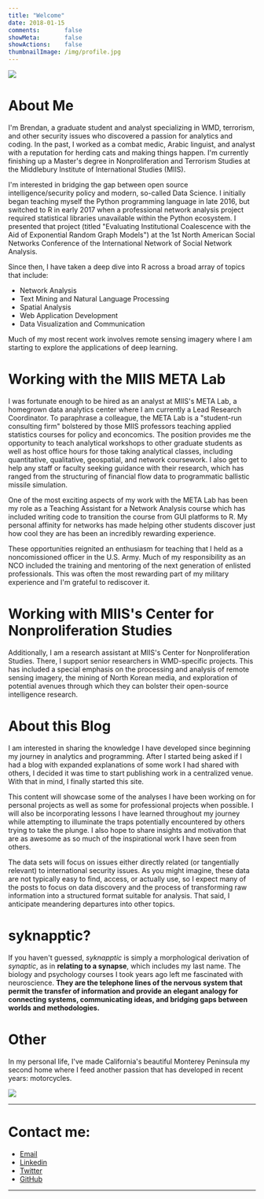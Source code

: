 ```yaml
---
title: "Welcome"
date: 2018-01-15
comments:       false
showMeta:       false
showActions:    false
thumbnailImage: /img/profile.jpg
---
```


![](/img/at_greenbeans.jpg)

# About Me

I'm Brendan, a graduate student and analyst specializing in WMD, terrorism, and other security issues who discovered a passion for analytics and coding. In the past, I worked as a combat medic, Arabic linguist, and analyst with a reputation for herding cats and making things happen. I'm currently finishing up a Master's degree in Nonproliferation and Terrorism Studies at the Middlebury Institute of International Studies (MIIS).

I'm interested in bridging the gap between open source intelligence/security policy and modern, so-called Data Science. I initially began teaching myself the Python programming language in late 2016, but switched to R in early 2017 when a professional network analysis project required statistical libraries unavailable within the Python ecosystem. I presented that project (titled "Evaluating Institutional Coalescence with the Aid of Exponential Random Graph Models") at the 1st North American Social Networks Conference of the International Network of Social Network Analysis.

Since then, I have taken a deep dive into R across a broad array of topics that include: 

* Network Analysis
* Text Mining and Natural Language Processing
* Spatial Analysis
* Web Application Development
* Data Visualization and Communication

Much of my most recent work involves remote sensing imagery where I am starting to explore the applications of deep learning.

# Working with the MIIS META Lab

I was fortunate enough to be hired as an analyst at MIIS's META Lab, a homegrown data analytics center where I am currently a Lead Research Coordinator. To paraphrase a colleague, the META Lab is a "student-run consulting firm" bolstered by those MIIS professors teaching applied statistics courses for policy and econcomics. The position provides me the opportunity to teach analytical workshops to other graduate students as well as host office hours for those taking analytical classes, including quantitative, qualitative, geospatial, and network coursework. I also get to help any staff or faculty seeking guidance with their research, which has ranged from the structuring of financial flow data to programmatic ballistic missile simulation.

One of the most exciting aspects of my work with the META Lab has been my role as a Teaching Assistant for a Network Analysis course which has included writing code to transition the course from GUI platforms to R. My personal affinity for networks has made helping other students discover just how cool they are has been an incredibly rewarding experience.

These opportunities reignited an enthusiasm for teaching that I held as a noncomissioned officer in the U.S. Army. Much of my responsibility as an NCO included the training and mentoring of the next generation of enlisted professionals. This was often the most rewarding part of my military experience and I'm grateful to rediscover it.

# Working with MIIS's Center for Nonproliferation Studies

Additionally, I am a research assistant at MIIS's Center for Nonproliferation Studies. There, I support senior researchers in WMD-specific projects. This has included a special emphasis on the processing and analysis of remote sensing imagery, the mining of North Korean media, and exploration of potential avenues through which they can bolster their open-source intelligence research.

# About this Blog

I am interested in sharing the knowledge I have developed since beginning my journey in analytics and programming. After I started being asked if I had a blog with expanded explanations of some work I had shared with others, I decided it was time to start publishing work in a centralized venue. With that in mind, I finally started this site.

This content will showcase some of the analyses I have been working on for personal projects as well as some for professional projects when possible. I will also be incorporating lessons I have learned throughout my journey while attempting to illuminate the traps potentially encountered by others trying to take the plunge. I also hope to share insights and motivation that are as awesome as so much of the inspirational work I have seen from others. 

The data sets will focus on issues either directly related (or tangentially relevant) to international security issues. As you might imagine, these data are not typically easy to find, access, or actually use, so I expect many of the posts to focus on data discovery and the process of transforming raw information into a structured format suitable for analysis. That said, I anticipate meandering departures into other topics.

# syknapptic?

If you haven't guessed, _syknapptic_ is simply a morphological derivation of _synaptic_, as in __relating to a synapse__, which includes my last name. The biology and psychology courses I took years ago left me fascinated with neuroscience. __They are the telephone lines of the nervous system that permit the transfer of information and provide an elegant analogy for connecting systems, communicating ideas, and bridging gaps between worlds and methodologies.__

# Other

In my personal life, I've made California's beautiful Monterey Peninsula my second home where I feed another passion that has developed in recent years: motorcycles.

![](/img/beach_bikes.jpg)

---

# Contact me:
- [Email](mailto:syknapptic@gmail.com)
- [Linkedin](https://www.linkedin.com/in/knappbrendan/)
- [Twitter](http://twitter.com/syknapptic)
- [GitHub](https://github.com/syknapptic)

-----